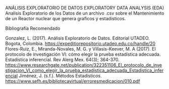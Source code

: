 
ANÁLISIS EXPLORATORIO DE DATOS
EXPLORATORY DATA ANALYSIS (EDA)
Analisis Exploratorio de los Datos de un archivo .csv sobre el Mantenimiento de un Reactor nuclear que genera graficos y estadisticos.

Bibliografía Recomendado

Gonzalez, L. (2017). Análisis Exploratorio de Datos. Editorial UTADEO. Bogota, Colombia. https://expeditiorepositorio.utadeo.edu.co/handle/20
Flores-Ruiz, E., Miranda-Novales, M. G. y Villasís-Keever, M. A (2017). El protocolo de investigación VI: cómo elegir la prueba estadística adecuada. Estadística inferencial. Rev Alerg Mex. 64(3); 364-370. https://www.researchgate.net/publication/322351106_El_protocolo_de_investigacion_VI_como_elegir_la_prueba_estadistica_adecuada_Estadistica_inferencial
Jiménez, J. (s.f.). Métodos Estadísticos. https://www.sefh.es/bibliotecavirtual/erroresmedicacion/010.pdf
